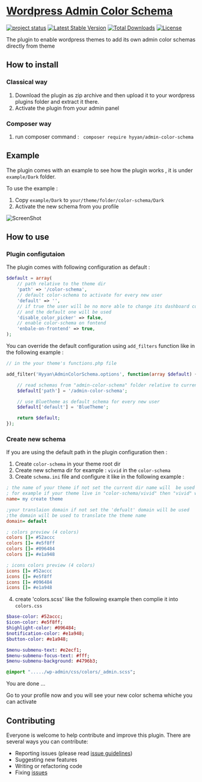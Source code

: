 # [Wordpress Admin Color Schema ](https://github.com/hyyan/admin-color-schema/)

[![project status](http://stillmaintained.com/hyyan/admin-color-schema.png)](http://stillmaintained.com/hyyan/admin-color-schema)
[![Latest Stable Version](https://poser.pugx.org/hyyan/admin-color-schema/v/stable.svg)](https://packagist.org/packages/hyyan/admin-color-schema)
[![Total Downloads](https://poser.pugx.org/hyyan/admin-color-schema/downloads.svg)](https://packagist.org/packages/hyyan/admin-color-schema)
[![License](https://poser.pugx.org/hyyan/admin-color-schema/license.svg)](https://packagist.org/packages/hyyan/admin-color-schema)

The plugin to enable wordpress themes to add its own admin color schemas directly 
from theme


## How to install

### Classical way
    
1. Download the plugin as zip archive and then upload it to your wordpress plugins folder and 
extract it there.
2. Activate the plugin from your admin panel

### Composer way

1. run composer command : ``` composer require hyyan/admin-color-schema```

## Example

The plugin comes with an example to see how the plugin works , it is under
```example/Dark``` folder.

To use the example :

1. Copy ```example/Dark``` to ```your/theme/folder/color-schema/Dark```
2. Activate the new schema from you profile 

![ScreenShot](https://raw.github.com/hyyan/admin-color-schema/master/example/Dark/screenshot.png
)
## How to use

### Plugin configutaion

The plugin comes with following configuration as default :

```php
$default = array(
    // path relative to the theme dir 
    'path' => '/color-schema',
    // default color-schema to activate for every new user
    'default' => '',
    // if true the user will be no more able to change its dashboard color schema
    // and the default one will be used
    'disable_color_picker' => false,
    // enable color-schema on fontend
    'enbale-on-frontend' => true,
);
```

You can override the default configuration using ```add_filters``` function like 
in the following example :

```php
// in the your theme's functions.php file

add_filter('Hyyan\AdminColorSchema.options', function(array $default) {

    // read schemas from "admin-color-schema" folder relative to current theme
    $default['path'] = '/admin-color-schema';

    // use Bluetheme as default schema for every new user
    $default['default'] = 'BlueTheme';

    return $default;
});
```

### Create new schema

If you are using the default path in the plugin configuration then :

1. Create ```color-schema``` in your theme root dir
2. Create new schema dir for example : ```vivid``` in the ```color-schema```
3. Create ```schema.ini``` file and configure it like in the following
   example :

```ini
; the name of your theme if not set the current dir name will  be used
; for example if your theme live in "color-schema/vivid" then "vivid" will be used as name of theme
name= my create theme 

;your translaion domain if not set the 'defualt' domain will be used
;the domain will be used to translate the theme name
domain= default

; colors preview (4 colors)
colors []= #52accc
colors []= #e5f8ff
colors []= #096484
colors []= #e1a948

; icons colors preview (4 colors)
icons []= #52accc
icons []= #e5f8ff
icons []= #096484
icons []= #e1a948
```

4. create 'colors.scss' like the following example then complie it into ```colors.css```

```sass
$base-color: #52accc;
$icon-color: #e5f8ff;
$highlight-color: #096484;
$notification-color: #e1a948;
$button-color: #e1a948;

$menu-submenu-text: #e2ecf1;
$menu-submenu-focus-text: #fff;
$menu-submenu-background: #4796b3;

@import "...../wp-admin/css/colors/_admin.scss";
```


You are done ...

Go to your profile now and you will see your new color schema whiche you can 
activate


## Contributing

Everyone is welcome to help contribute and improve this plugin. There are several 
ways you can contribute:

* Reporting issues (please read [issue guidelines](https://github.com/necolas/issue-guidelines))
* Suggesting new features
* Writing or refactoring code
* Fixing [issues](https://github.com/hyyan/admin-color-schema/issues)

